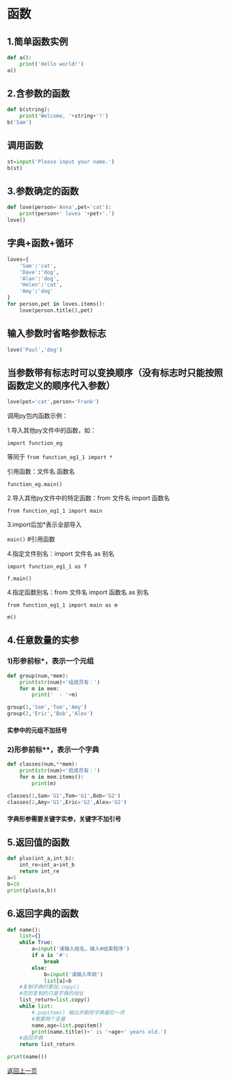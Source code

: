 # 函数

## 1.简单函数实例


```python
def a():
	print('Hello world!')
a()
```

## 2.含参数的函数


```python
def b(string):
	print('Welcome, '+string+'!')
b('Sam')
```

## 调用函数


```python
st=input('Please input your name.')
b(st)
```

## 3.参数确定的函数


```python
def love(person='Anna',pet='cat'):
	print(person+' loves '+pet+'.')
love()
```

## 字典+函数+循环


```python
loves={
	'Sam':'cat',
	'Dave':'dog',
	'Alan':'dog',
	'Helen':'cat',
	'Amy':'dog'
}
for person,pet in loves.items():
	love(person.title(),pet)
```

## 输入参数时省略参数标志


```python
love('Paul','dog')
```

## 当参数带有标志时可以变换顺序（没有标志时只能按照函数定义的顺序代入参数）


```python
love(pet='cat',person='Frank')
```

调用py包内函数示例： 


1.导入其他py文件中的函数，如： 

`import function_eg `

等同于 `from function_eg1_1 import * `


引用函数：文件名.函数名 

`function_eg.main() `


2.导入其他py文件中的特定函数：from 文件名 import 函数名 

`from function_eg1_1 import main `

3.import后加\*表示全部导入 

`main()` #引用函数 


4.指定文件别名：import 文件名 as 别名 

`import function_eg1_1 as f `

`f.main() `


4.指定函数别名：from 文件名 import 函数名 as 别名 

`from function_eg1_1 import main as m `

`m()`

## 4.任意数量的实参

### 1)形参前标\*，表示一个元组


```python
def group(num,*mem):
    print(str(num)+'组成员有：')
    for m in mem:
        print('  - '+m)
```


```python
group(1,'Sam','Tom','Amy')
group(2,'Eric','Bob','Alex')
```

#### 实参中的元组不加括号

### 2)形参前标\*\*，表示一个字典


```python
def classes(num,**mem):
    print(str(num)+'班成员有：')
    for m in mem.items():
        print(m)
        
classes(1,Sam='G1',Tom='G1',Bob='G2')
classes(2,Amy='G1',Eric='G2',Alex='G2')
```

#### 字典形参需要关键字实参，关键字不加引号

## 5.返回值的函数


```python
def plus(int_a,int_b):
    int_re=int_a+int_b
    return int_re
a=5
b=10
print(plus(a,b))
```

## 6.返回字典的函数


```python
def name():
    list={}
    while True:
        a=input('请输入姓名，输入#结束程序')
        if a is '#':
            break
        else:
            b=input('请输入年龄')
            list[a]=b
    #复制字典时要加.copy()
    #否则复制的只是字典的地址
    list_return=list.copy()
    while list:
        #.popitem() 输出并删除字典最后一项
        #需要两个变量
        name,age=list.popitem()
        print(name.title()+' is '+age+' years old.')
    #返回字典
    return list_return

print(name())
```

[返回上一页](python.md)